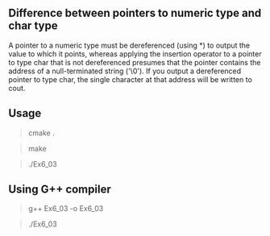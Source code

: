 Difference between pointers to numeric type and char type 
------------------------------------------------------

A pointer to a numeric type must be dereferenced (using *) to output the value to which it points, whereas applying the insertion operator to a pointer to type char that is not dereferenced presumes that the pointer contains the address
of a null-terminated string ('\0'). If you output a dereferenced pointer to type char, the single character at that
address will be written to cout. 

Usage
-----

> cmake .

> make

> ./Ex6_03


Using G++ compiler
------------------

> g++ Ex6_03 -o Ex6_03

> ./Ex6_03
